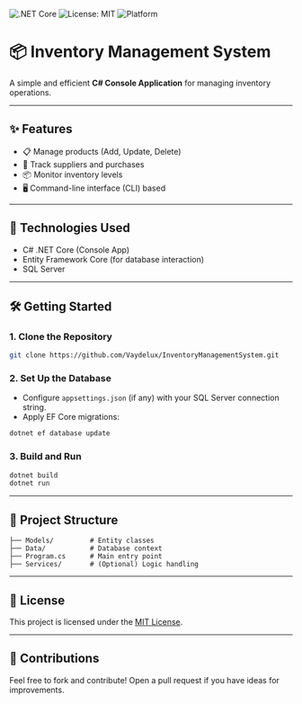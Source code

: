 ![.NET Core](https://img.shields.io/badge/.NET_Core-8.0-blueviolet)
![License: MIT](https://img.shields.io/badge/License-MIT-green)
![Platform](https://img.shields.io/badge/Platform-Windows%20%7C%20Linux%20%7C%20MacOS-lightgrey)


# 📦 Inventory Management System

A simple and efficient **C# Console Application** for managing inventory operations.

---

## ✨ Features
- 📋 Manage products (Add, Update, Delete)
- 🛒 Track suppliers and purchases
- 📦 Monitor inventory levels
- 🖥️ Command-line interface (CLI) based

---

## 🚀 Technologies Used
- C# .NET Core (Console App)
- Entity Framework Core (for database interaction)
- SQL Server

---

## 🛠️ Getting Started

### 1. Clone the Repository
```bash
git clone https://github.com/Vaydelux/InventoryManagementSystem.git
```

### 2. Set Up the Database
- Configure `appsettings.json` (if any) with your SQL Server connection string.
- Apply EF Core migrations:
```bash
dotnet ef database update
```

### 3. Build and Run
```bash
dotnet build
dotnet run
```

---

## 🧩 Project Structure

```
├── Models/         # Entity classes
├── Data/           # Database context
├── Program.cs      # Main entry point
├── Services/       # (Optional) Logic handling
```

---

## 📜 License

This project is licensed under the [MIT License](LICENSE).

---

## 🤝 Contributions

Feel free to fork and contribute! Open a pull request if you have ideas for improvements.

